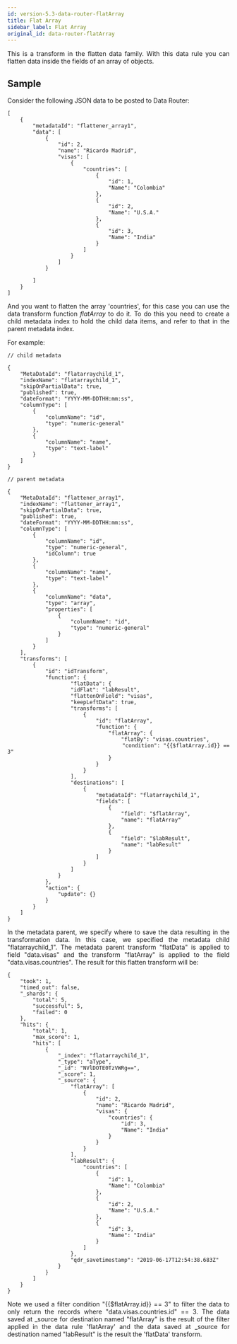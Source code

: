 ```yaml
---
id: version-5.3-data-router-flatArray
title: Flat Array
sidebar_label: Flat Array
original_id: data-router-flatArray
---
```


<div style="text-align: justify">

This is a transform in the flatten data family. With this data rule you can flatten data inside the fields of an array of objects.

## Sample

Consider the following JSON data to be posted to Data Router:

```
[
    {
        "metadataId": "flattener_array1",
        "data": [
            {
                "id": 2,
                "name": "Ricardo Madrid",
                "visas": [
                	{
                		"countries": [
                			{
	                            "id": 1,
	                            "Name": "Colombia"
	                        },
	                        {
	                            "id": 2,
	                            "Name": "U.S.A."
	                        },
	                        {
	                            "id": 3,
	                            "Name": "India"
	                        }
                		]
                	}
                ]
            }

        ]
    }
]
```

And you want to flatten the array 'countries', for this case you can use the data transform function _flatArray_ to do it.
To do this you need to create a child metadata index to hold the child data items, and refer to that in the parent metadata index.

For example:

```
// child metadata

{
    "MetaDataId": "flatarraychild_1",
    "indexName": "flatarraychild_1",
    "skipOnPartialData": true,
    "published": true,
    "dateFormat": "YYYY-MM-DDTHH:mm:ss",
    "columnType": [
        {
            "columnName": "id",
            "type": "numeric-general"
        },
        {
            "columnName": "name",
            "type": "text-label"
        }
    ]
}

```

```
// parent metadata

{
    "MetaDataId": "flattener_array1",
    "indexName": "flattener_array1",
    "skipOnPartialData": true,
    "published": true,
    "dateFormat": "YYYY-MM-DDTHH:mm:ss",
    "columnType": [
        {
            "columnName": "id",
            "type": "numeric-general",
            "idColumn": true
        },
        {
            "columnName": "name",
            "type": "text-label"
        },
        {
            "columnName": "data",
            "type": "array",
            "properties": [
            	{
            		"columnName": "id",
                    "type": "numeric-general"
            	}
            ]
        }
    ],
    "transforms": [
        {
            "id": "idTransform",
            "function": {
	                "flatData": {
                    "idFlat": "labResult",
                    "flattenOnField": "visas",
                    "keepLeftData": true,
                    "transforms": [
                        {
                            "id": "flatArray",
                            "function": {
                                "flatArray": {
                                    "flatBy": "visas.countries",
                                    "condition": "{{$flatArray.id}} == 3"
                                }
                            }
                        }
                    ],
                    "destinations": [
                        {
                            "metadataId": "flatarraychild_1",
                            "fields": [
                                {
                                    "field": "$flatArray",
                                    "name": "flatArray"
                                },
                                {
                                    "field": "$labResult",
                                    "name": "labResult"
                                }
                            ]
                        }
                    ]
                }
            },
            "action": {
                "update": {}
            }
        }
    ]
}

```

In the metadata parent, we specify where to save the data resulting in the transformation data. In this case, we specified the metadata child "flatarraychild_1".
The metadata parent transform "flatData" is applied to field "data.visas" and the transform "flatArray" is applied to the field "data.visas.countries". The result for this flatten transform will be:

```
{
    "took": 1,
    "timed_out": false,
    "_shards": {
        "total": 5,
        "successful": 5,
        "failed": 0
    },
    "hits": {
        "total": 1,
        "max_score": 1,
        "hits": [
            {
                "_index": "flatarraychild_1",
                "_type": "aType",
                "_id": "NVlDOTE0TzVWRg==",
                "_score": 1,
                "_source": {
                    "flatArray": [
                        {
                            "id": 2,
                            "name": "Ricardo Madrid",
                            "visas": {
                                "countries": {
                                    "id": 3,
                                    "Name": "India"
                                }
                            }
                        }
                    ],
                    "labResult": {
                        "countries": [
                            {
                                "id": 1,
                                "Name": "Colombia"
                            },
                            {
                                "id": 2,
                                "Name": "U.S.A."
                            },
                            {
                                "id": 3,
                                "Name": "India"
                            }
                        ]
                    },
                    "qdr_savetimestamp": "2019-06-17T12:54:38.683Z"
                }
            }
        ]
    }
}

```

Note we used a filter condition "{{$flatArray.id}} == 3" to filter the data to only return the records where "data.visas.countries.id" == 3. The data saved at \_source for destination named "flatArray" is the result of the filter applied in the data rule 'flatArray' and the data saved at
\_source for destination named "labResult" is the result the 'flatData' transform.

</div>

